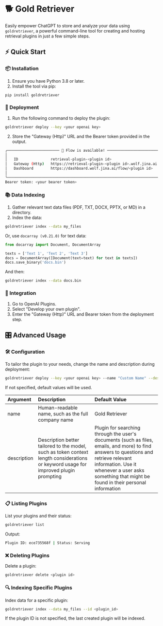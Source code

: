 # 🐕 Gold Retriever

Easily empower ChatGPT to store and analyze your data using `goldretriever`, a powerful command-line tool for creating and hosting retrieval plugins in just a few simple steps.


## ⚡ Quick Start

### 📦 Installation

1. Ensure you have Python 3.8 or later.
2. Install the tool via pip:
  ```bash
  pip install goldretriever
  ```

### 🚀 Deployment
1. Run the following command to deploy the plugin:
```bash
goldretriever deploy --key <your openai key>
```
2. Store the "Gateway (Http)" URL and the Bearer token provided in the output.
```bash
╭──────────────────────── 🎉 Flow is available! ────────────────────────╮
│                                                                       │
│   ID               retrieval-plugin-<plugin id>                       │
│   Gateway (Http)   https://retrieval-plugin-<plugin id>.wolf.jina.ai  │
│   Dashboard        https://dashboard.wolf.jina.ai/flow/<plugin id>    │
│                                                                       │
╰───────────────────────────────────────────────────────────────────────╯
Bearer token: <your bearer token>
```

### 📚 Data Indexing
1. Gather relevant text data files (PDF, TXT, DOCX, PPTX, or MD) in a directory.
2. Index the data:
```bash
goldretriever index --data my_files
```
  Or, use `docarray (v0.21.0)` for text data:
```python
from docarray import Document, DocumentArray

texts = ['Text 1', 'Text 2', 'Text 3']
docs = DocumentArray([Document(text=text) for text in texts])
docs.save_binary('docs.bin')
```
And then:
```bash
goldretriever index --data docs.bin
```

### 🔗 Integration
1. Go to OpenAI Plugins.
2. Select "Develop your own plugin".
3. Enter the "Gateway (Http)" URL and Bearer token from the deployment step.


## 🎛️ Advanced Usage


### 🛠️ Configuration
To tailor the plugin to your needs, change the name and description during deployment:
```bash
goldretriever deploy --key <your openai key> --name "Custom Name" --description "Custom description"
```
If not specified, default values will be used.

| Argument    | Description                                   | Default Value                                                                                                                                                                                                                               |
|:------------|:----------------------------------------------|:--------------------------------------------------------------------------------------------------------------------------------------------------------------------------------------------------------------------------------------------|
| name        | Human-readable name, such as the full company name	  | Gold Retriever                                                                                                                                                                                                                              |
| description | Description better tailored to the model, such as token context length considerations or keyword usage for improved plugin prompting                                      | Plugin for searching through the user's documents (such as files, emails, and more) to find answers to questions and retrieve relevant information. Use it whenever a user asks something that might be found in their personal information |



### 📋 Listing Plugins
List your plugins and their status:
```bash
goldretriever list
```

Output:
```bash
Plugin ID: ece735568f | Status: Serving
```

### ❌ Deleting Plugins
Delete a plugin:
```bash
goldretriever delete <plugin id>
```

### 🔍 Indexing Specific Plugins
Index data for a specific plugin:
```bash
goldretriever index --data my_files --id <plugin_id>
```
If the plugin ID is not specified, the last created plugin will be indexed.
